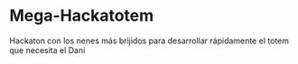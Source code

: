 # Mega-Hackatotem
Hackaton con los nenes más brijidos para desarrollar rápidamente el totem que necesita el Dani